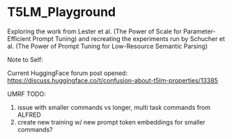 # T5LM_Playground
Exploring the work from Lester et al. (The Power of Scale for Parameter-Efficient Prompt Tuning) and recreating the experiments run by Schucher et al. (The Power of Prompt Tuning for Low-Resource Semantic Parsing)



Note to Self:

Current HuggingFace forum post opened: https://discuss.huggingface.co/t/confusion-about-t5lm-properties/13385


UMRF TODO:
1) issue with smaller commands vs longer, multi task commands from ALFRED
2) create new training w/ new prompt token embeddings for smaller commands?

